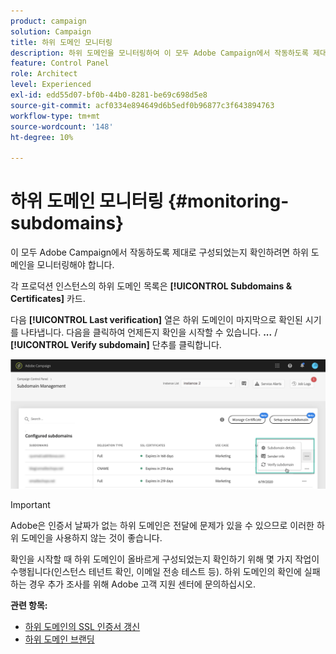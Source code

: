 ```yaml
---
product: campaign
solution: Campaign
title: 하위 도메인 모니터링
description: 하위 도메인을 모니터링하여 이 모두 Adobe Campaign에서 작동하도록 제대로 구성되었는지 확인합니다.
feature: Control Panel
role: Architect
level: Experienced
exl-id: edd55d07-bf0b-44b0-8281-be69c698d5e8
source-git-commit: acf0334e894649d6b5edf0b96877c3f643894763
workflow-type: tm+mt
source-wordcount: '148'
ht-degree: 10%

---
```



# 하위 도메인 모니터링 {#monitoring-subdomains}

이 모두 Adobe Campaign에서 작동하도록 제대로 구성되었는지 확인하려면 하위 도메인을 모니터링해야 합니다.

각 프로덕션 인스턴스의 하위 도메인 목록은 **[!UICONTROL Subdomains & Certificates]** 카드.

다음 **[!UICONTROL Last verification]** 열은 하위 도메인이 마지막으로 확인된 시기를 나타냅니다. 다음을 클릭하여 언제든지 확인을 시작할 수 있습니다. **...** / **[!UICONTROL Verify subdomain]** 단추를 클릭합니다.

![](assets/subdomain_verification.png)

>[!IMPORTANT]
>
>Adobe은 인증서 날짜가 없는 하위 도메인은 전달에 문제가 있을 수 있으므로 이러한 하위 도메인을 사용하지 않는 것이 좋습니다.

확인을 시작할 때 하위 도메인이 올바르게 구성되었는지 확인하기 위해 몇 가지 작업이 수행됩니다(인스턴스 테넌트 확인, 이메일 전송 테스트 등). 하위 도메인의 확인에 실패하는 경우 추가 조사를 위해 Adobe 고객 지원 센터에 문의하십시오.

**관련 항목:**

* [하위 도메인의 SSL 인증서 갱신](../../subdomains-certificates/using/renewing-subdomain-certificate.md)
* [하위 도메인 브랜딩](../../subdomains-certificates/using/subdomains-branding.md)
